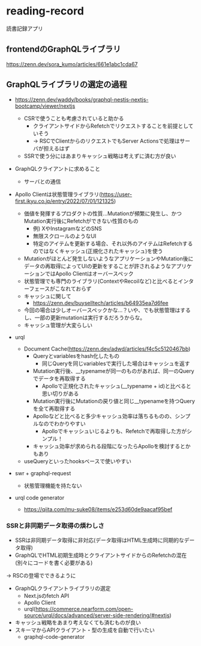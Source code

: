 # reading-record
読書記録アプリ

## frontendのGraphQLライブラリ
https://zenn.dev/sora_kumo/articles/661e1abc1cda67

## GraphQLライブラリの選定の過程
- https://zenn.dev/waddy/books/graphql-nestjs-nextjs-bootcamp/viewer/nextjs
	- CSRで使うことも考慮されていると助かる
		- クライアントサイドからRefetchでリクエストすることを前提としていそう
		- → RSCでClientからのリクエストでもServer Actionsで処理はサーバが担えるはず
	- SSRで使う分にはあまりキャッシュ戦略は考えずに済む方が良い

- GraphQLクライアントに求めること
	- サーバとの通信

- Apollo Clientは状態管理ライブラリ(https://user-first.ikyu.co.jp/entry/2022/07/01/121325)
	- 価値を発揮するプロダクトの性質...Mutationが頻繁に発生し、かつMutation実行後にRefetchができない性質のもの
		- 例) XやInstagramなどのSNS
		- 無限スクロールのようなUI
		- 特定のアイテムを更新する場合、それ以外のアイテムはRefetchするのではなくキャッシュ(正規化されたキャッシュ)を使う
	- Mutationがほとんど発生しないようなアプリケーションやMutation後にデータの再取得によってUIの更新をすることが許されるようなアプリケーションではApollo Clientはオーバースペック
	- 状態管理でも専門のライブラリ(ContextやRecoilなど)と比べるとインターフェースがこなれておらず
	- キャッシュに関して
		- https://zenn.dev/buyselltech/articles/b64935ea7d6fee
	- 今回の場合は少しオーバースペックかな...？いや、でも状態管理はするし、一部の更新mutationは実行するだろうからな。
	- キャッシュ管理が大変らしい
- urql
	- Document Cache(https://zenn.dev/adwd/articles/f4c5c5120467bb)
		- Queryとvariablesをhash化したもの
			- 同じQueryを同じvariablesで実行した場合はキャッシュを返す
		- Mutation実行後、__typenameが同一のものがあれば、同一のQueryでデータを再取得する
			- Apolloで正規化されたキャッシュ(__typename + id)と比べると思い切りがある
		- Mutation実行後にMutationの戻り値と同じ__typenameを持つQueryを全て再取得する
		- Apolloなどと比べると多少キャッシュ効率は落ちるものの、シンプルなのでわかりやすい
			- Apolloでキャッシュいじるよりも、Refetchで再取得した方がシンプル！
		- キャッシュ効率が求められる段階になったらApolloを検討するとかもあり
	- useQueryといったhooksベースで使いやすい

- swr + graphql-request
	- 状態管理機能を持たない

- urql code generator
	-	https://qiita.com/mu-suke08/items/e253d60de9aacaf95bef

### SSRと非同期データ取得の煩わしさ
- SSRは非同期データ取得に非対応(データ取得はHTML生成時に同期的なデータ取得)
- GraphQLでHTML初期生成時とクライアントサイドからのRefetchの混在(別々にコードを書く必要がある)

→ RSCの登場でできるように

- GraphQLクライアントライブラリの選定
	- Next.jsのfetch API
	- Apollo Client
	- urql(https://commerce.nearform.com/open-source/urql/docs/advanced/server-side-rendering/#nextjs)
- キャッシュ戦略をあまり考えなくても済むものが良い
- スキーマからAPIクライアント・型の生成を自動で行いたい
	- graphql-code-generator
